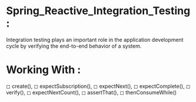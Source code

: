 # Spring_Reactive_Integration_Testing :
Integration testing plays an important role in the application development cycle by verifying the end-to-end behavior of a system.

# Working With :
◻ create(), 
◻ expectSubscription(),
◻ expectNext(), 
◻ expectComplete(), 
◻ verify(),
◻ expectNextCount(),
◻ assertThat(),
◻ thenConsumeWhile()
